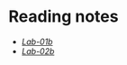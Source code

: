 # Reading notes


- [*Lab-01b*](https://neba9.github.io/reading-notes/growth-mindset)
- [*Lab-02b*](https://neba9.github.io/reading-notes/test)


